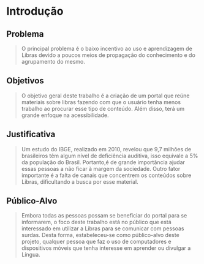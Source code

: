 # Introdução

## Problema
>O principal problema é o baixo incentivo ao uso e aprendizagem de Libras devido a poucos meios de propagação do conhecimento e do agrupamento do mesmo.
>

## Objetivos

>O objetivo geral deste trabalho é a criação de um portal que reúne materiais sobre libras fazendo com que o usuário tenha menos trabalho ao procurar esse tipo de conteúdo. Além disso, terá um grande enfoque na acessibilidade.

## Justificativa

>Um estudo do IBGE, realizado em 2010, revelou que 9,7 milhões de brasileiros têm algum nível de deficiência auditiva, isso equivale a 5% da população do Brasil. Portanto,é de grande importância ajudar essas pessoas a não ficar à margem da sociedade. 
>Outro fator importante é a falta de canais que concentrem os conteúdos sobre Libras, dificultando a busca por esse material.

## Público-Alvo

>Embora todas as pessoas possam se beneficiar do portal para se informarem, o foco deste trabalho está no público que está interessado em utilizar a Libras para se comunicar com pessoas surdas.
>Desta forma, estabeleceu-se como público-alvo deste projeto, qualquer pessoa que faz o uso de computadores e dispositivos móveis que tenha interesse em aprender ou divulgar a Língua.

 
